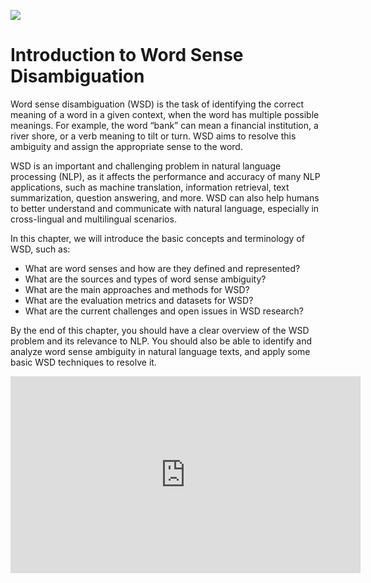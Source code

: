 ![](https://cdn.sketchbubble.com/pub/media/catalog/product/optimized1/3/0/301d4e20a89dd64fa0fd1dd50677566bec026212f782b6bd6fadc38f622c9892/word-sense-disambiguation-mc-slide1.png)
# Introduction to Word Sense Disambiguation

Word sense disambiguation (WSD) is the task of identifying the correct meaning of a word in a given context, when the word has multiple possible meanings. For example, the word “bank” can mean a financial institution, a river shore, or a verb meaning to tilt or turn. WSD aims to resolve this ambiguity and assign the appropriate sense to the word.

WSD is an important and challenging problem in natural language processing (NLP), as it affects the performance and accuracy of many NLP applications, such as machine translation, information retrieval, text summarization, question answering, and more. WSD can also help humans to better understand and communicate with natural language, especially in cross-lingual and multilingual scenarios.

In this chapter, we will introduce the basic concepts and terminology of WSD, such as:

- What are word senses and how are they defined and represented?
- What are the sources and types of word sense ambiguity?
- What are the main approaches and methods for WSD?
- What are the evaluation metrics and datasets for WSD?
- What are the current challenges and open issues in WSD research?

By the end of this chapter, you should have a clear overview of the WSD problem and its relevance to NLP. You should also be able to identify and analyze word sense ambiguity in natural language texts, and apply some basic WSD techniques to resolve it.

<iframe width="560" height="315" src="https://www.youtube.com/embed/wxZwML6Gs3o?si=9SjiOfyfv_LIIaQ1" title="YouTube video player" frameborder="0" allow="accelerometer; autoplay; clipboard-write; encrypted-media; gyroscope; picture-in-picture; web-share" allowfullscreen></iframe>